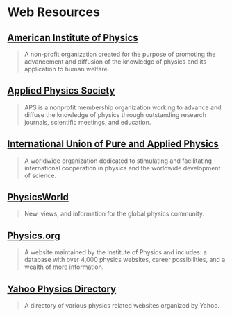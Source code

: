 # Web Resources

## [American Institute of Physics](http://www.aip.org/)

> A non-profit organization created for the purpose of promoting the advancement and diffusion of the knowledge of physics and its application to human welfare.

## [Applied Physics Society](http://www.aps.org/)

> APS is a nonprofit membership organization working to advance and diffuse the knowledge of physics through outstanding research journals, scientific meetings, and education.

## [International Union of Pure and Applied Physics](http://www.iupap.org/)

> A worldwide organization dedicated to stimulating and facilitating international cooperation in physics and the worldwide development of science.

## [PhysicsWorld](http://physicsworld.com/)

> New, views, and information for the global physics community.

## [Physics.org](http://www.physics.org/)

> A website maintained by the Institute of Physics and includes: a database with over 4,000 physics websites, career possibilities, and a wealth of more information.

## [Yahoo Physics Directory](http://dir.yahoo.com/Science/Physics/)

> A directory of various physics related websites organized by Yahoo.
